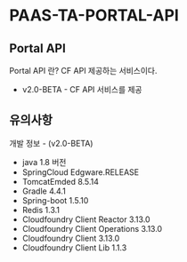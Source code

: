 # PAAS-TA-PORTAL-API

## Portal API
Portal API 란? CF API 제공하는 서비스이다.
- v2.0-BETA - CF API 서비스를 제공

## 유의사항
개발 정보 - (v2.0-BETA)
- java 1.8 버전
- SpringCloud Edgware.RELEASE 
- TomcatEmded 8.5.14
- Gradle 4.4.1
- Spring-boot 1.5.10
- Redis 1.3.1
- Cloudfoundry Client Reactor 3.13.0
- Cloudfoundry Client Operations 3.13.0
- Cloudfoundry Client 3.13.0
- Cloudfoundry Client Lib 1.1.3
